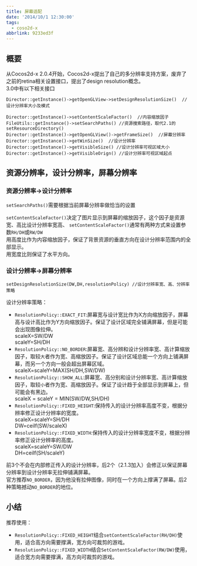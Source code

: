 ```yaml
---
title: 屏幕适配
date: '2014/10/1 12:30:00'
tags:
  - coso2d-x
abbrlink: 9233ed3f
---
```


## 概要
从Cocos2d-x 2.0.4开始，Cocos2d-x提出了自己的多分辨率支持方案，废弃了之前的retina相关设置接口，提出了design resolution概念。  
3.0中有以下相关接口

	Director::getInstance()->getOpenGLView->setDesignResolutionSize()  //设计分辨率大小及模式

	Director::getInstance()->setContentScaleFactor()  //内容缩放因子
	FileUtils::getInstance()->setSearchPaths() //资源搜索路径，取代2.1的setResourceDirectory()
	Director::getInstance()->getOpenGLView()->getFrameSize()  //屏幕分辨率
	Director::getInstance()->getWinSize()  //设计分辨率
	Director::getInstance()->getVisibleSize() //设计分辨率可视区域大小
	Director::getInstance()->getVisibleOrign() //设计分辨率可视区域起点

<!-- more -->

## 资源分辨率，设计分辨率，屏幕分辨率
### 资源分辨率->设计分辨率
`setSearchPaths()`需要根据当前屏幕分辨率做恰当的设置  

`setContentScaleFactor()`决定了图片显示到屏幕的缩放因子，这个因子是资源宽、高比设计分辨率宽高、
`setContentScaleFactor()`通常有两种方式来设置参数`RH/DH`或`RW/DW`  
用高度比作为内容缩放因子，保证了背景资源的垂直方向在设计分辨率范围内的全部显示。  
用宽度比则保证了水平方向。

### 设计分辨率->屏幕分辨率
	setDesignResolutionSize(DW,DH,resolutionPolicy) //设计分辨率宽、高、分辨率策略

设计分辨率策略：

* `ResolutionPolicy::EXACT_FIT`:屏幕宽与设计宽比作为X方向缩放因子，屏幕高与设计高比作为Y方向缩放因子。保证了设计区域完全铺满屏幕，但是可能会出现图像拉伸。  
scaleX=SW/DW  
scaleY=SH/DH
* `ResolutionPolicy::NO_BORDER`:屏幕宽、高分辨和设计分辨率宽、高计算缩放因子，取较`大`者作为宽、高缩放因子。保证了设计区域总能一个方向上铺满屏幕，而另一个方向一般会超出屏幕区域。  
scaleX=scaleY=MAX(SH/DH,SW/DW)
* `ResolutionPolicy::SHOW_ALL`:屏幕宽、高分别和设计分辨率宽、高计算缩放因子，取较`小`者作为宽、高缩放因子。保证了设计趋于全部显示到屏幕上，但可能会有黑边。  
scaleX = scaleY = MIN(SW/DW,SH/DH)  
* `ResolutionPolicy::FIXED_HEIGHT`:保持传入的设计分辨率高度不变，根据分辨率修正设计分辨率的宽度。  
scaleX=scaleY=SH/DH  
DW=ceilf(SW/scaleX)
* `ResolutionPolicy::FIXED_WIDTH`:保持传入的设计分辨率宽度不变，根据分辨率修正设计分辨率的高度。  
scaleX=scaleY=SW/DW  
DH=ceilf(SH/scaleY)

前3个不会在内部修正传入的设计分辨率，后2个（2.1.3加入）会修正以保证屏幕分辨率到设计分辨率无拉伸铺满屏幕。  
官方推荐`NO_BORDER`，因为他没有拉伸图像，同时在一个方向上撑满了屏幕。后2种策略撼动`NO_BORDER`的地位。

## 小结
推荐使用：

* `ResolutionPolicy::FIXED_HEIGHT`结合`setContentScaleFactor(RH/DH)`使用，适合高方向需要撑满，宽方向可裁剪的游戏。
* `ResolutionPolicy::FIXED_WIDTH`结合`SetContentScaleFactor(RW/DW)`使用，适合宽方向需要撑满，高方向可裁剪的游戏。
